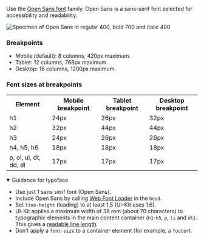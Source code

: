 <p class="abstract" style="border-bottom:hidden">Use the <a href="https://www.google.com/fonts/specimen/Open+Sans" rel="external">Open Sans font</a> family. Open Sans is a sans-serif font selected for accessibility and readability.</p>

![Specimen of Open Sans in regular 400, bold 700 and italic 400](/assets/font-specimen.png)

<!-- <p style="font-size:5em">Aa <strong>Aa</strong> <em>Aa</em></p> -->

### Breakpoints

- Mobile (default): 8 columns, 420px maximum.
- Tablet: 12 columns, 768px maximum.
- Desktop: 16 columns, 1200px maximum.

### Font sizes at breakpoints

<table class="content-table">
  <tr>
    <th>Element</th>
    <th>Mobile breakpoint</th>
    <th>Tablet breakpoint</th>
    <th>Desktop breakpoint</th>
  </tr>
  <tr>
    <td>h1</td>
    <td>24px</td>
    <td>26px</td>
    <td>32px</td>
  </tr>
  <tr>
    <td>h2</td>
    <td>32px</td>
    <td>44px</td>
    <td>44px</td>
  </tr>
  <tr>
    <td>h3</td>
    <td>24px</td>
    <td>26px</td>
    <td>26px</td>
  </tr>
  <tr>
    <td>h4, h5, h6</td>
    <td>18px</td>
    <td>18px</td>
    <td>18px</td>
  </tr>
  <tr>
    <td>p, ol, ul, dt, dd, dl</td>
    <td>17px</td>
    <td>17px</td>
    <td>17px</td>
  </tr>
</table>

<details open data-label="typeface-guidance-accordion" aria-expanded="true">
  <summary>Guidance<span class="visuallyhidden"> for typeface</span></summary>
  <div class="accordion-panel">
  <ul>
  <li>Use just 1 sans serif font (Open Sans).</li>
  <li>Include Open Sans by calling <a href="https://github.com/typekit/webfontloader" rel="external">Web Font Loader</a> in the <code>head</code>.</li>
  <li>Set <code>line-height</code> (leading) to at least 1.5 (UI-Kit uses 1.6).</li>
  <li>UI-Kit applies a maximum width of 38 rem (about 70 characters) to typographic elements in the main content container (<code>h1</code>-<code>h5</code>, <code>p</code>, <code>li</code> and <code>dl</code>). This gives a <a href="https://www.smashingmagazine.com/2014/09/balancing-line-length-font-size-responsive-web-design/#line-length-measure-and-reading" rel="external">readable line length</a>.</li>
  <li>Don’t apply a <code>font-size</code> to a container element (for example, a <code>footer</code>).</li>
  </ul>
</div>
</details>
